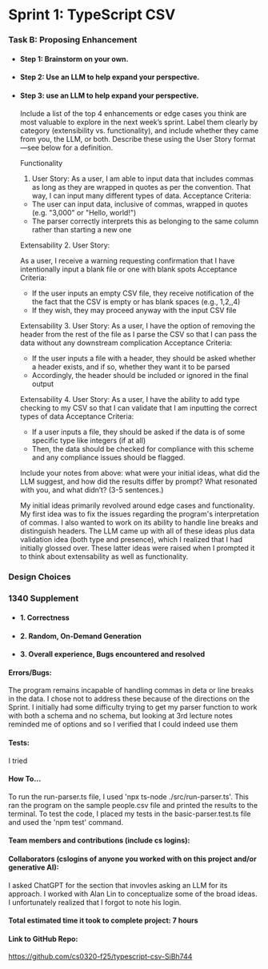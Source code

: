 # Sprint 1: TypeScript CSV

### Task B: Proposing Enhancement

- #### Step 1: Brainstorm on your own.

- #### Step 2: Use an LLM to help expand your perspective.

- #### Step 3: use an LLM to help expand your perspective.

    Include a list of the top 4 enhancements or edge cases you think are most valuable to explore in the next week’s sprint. Label them clearly by category (extensibility vs. functionality), and include whether they came from you, the LLM, or both. Describe these using the User Story format—see below for a definition. 

    Functionality
    1. User Story:
    As a user, I am able to input data that includes commas as long as they
    are wrapped in quotes as per the convention. That way, I can input many
    different types of data.
    Acceptance Criteria:
    - The user can input data, inclusive of commas, wrapped in quotes (e.g. 
    "3,000" or "Hello, world!")
    - The parser correctly interprets this as belonging to the same column
    rather than starting a new one

    Extensability
    2. User Story:
    
    As a user, I receive a warning requesting confirmation that I have
    intentionally input a blank file or one with blank spots 
    Acceptance Criteria:
    - If the user inputs an empty CSV file, they receive notification of the
    the fact that the CSV is empty or has blank spaces (e.g., 1,2,,4)
    - If they wish, they may proceed anyway with the input CSV file

    Extensability
    3. User Story:
    As a user, I have the option of removing the header from the rest of the
    file as I parse the CSV so that I can pass the data without any downstream
    complication
    Acceptance Criteria:
    - If the user inputs a file with a header, they should be asked whether 
    a header exists, and if so, whether they want it to be parsed
    - Accordingly, the header should be included or ignored in the final output

    Extensability
    4. User Story:
    As a user, I have the ability to add type checking to my CSV so that I 
    can validate that I am inputting the correct types of data
    Acceptance Criteria:
    - If a user inputs a file, they should be asked if the data is of some
    specific type like integers (if at all)
    - Then, the data should be checked for compliance with this scheme and any 
    compliance issues should be flagged.

    Include your notes from above: what were your initial ideas, what did the LLM suggest, and how did the results differ by prompt? What resonated with you, and what didn’t? (3-5 sentences.) 

    My initial ideas primarily revolved around edge cases and functionality. My
    first idea was to fix the issues regarding the program's interpretation of 
    commas. I also wanted to work on its ability to handle line breaks and 
    distinguish headers. The LLM came up with all of these ideas plus data
    validation idea (both type and presence), which I realized that I had
    initially glossed over. These latter ideas were raised when I prompted it to
    think about extensability as well as functionality.

### Design Choices

### 1340 Supplement

- #### 1. Correctness

- #### 2. Random, On-Demand Generation

- #### 3. Overall experience, Bugs encountered and resolved
#### Errors/Bugs:
The program remains incapable of handling commas in deta or line breaks in the
data. I chose not to address these because of the directions on the Sprint. I
initially had some difficulty trying to get my parser function to work with both
a schema and no schema, but looking at 3rd lecture notes reminded me of options
and so I verified that I could indeed use them
#### Tests:
I tried 
#### How To…
To run the run-parser.ts file, I used 'npx ts-node ./src/run-parser.ts'. This
ran the program on the sample people.csv file and printed the results to the
terminal. To test the code, I placed my tests in the basic-parser.test.ts file
and used the 'npm test' command.

#### Team members and contributions (include cs logins):

#### Collaborators (cslogins of anyone you worked with on this project and/or generative AI):
I asked ChatGPT for the section that invovles asking an LLM for its approach. 
I worked with Alan Lin to conceptualize some of the broad ideas. I unfortunately
realized that I forgot to note his login.
#### Total estimated time it took to complete project: 7 hours
#### Link to GitHub Repo:  
https://github.com/cs0320-f25/typescript-csv-SiBh744